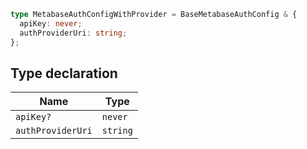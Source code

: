 ```ts
type MetabaseAuthConfigWithProvider = BaseMetabaseAuthConfig & {
  apiKey: never;
  authProviderUri: string;
};
```

## Type declaration

| Name | Type |
| ------ | ------ |
| `apiKey?` | `never` |
| `authProviderUri` | `string` |
